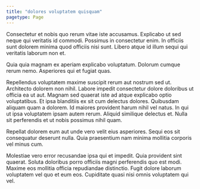 ```yaml
---
title: "dolores voluptatem quisquam"
pagetype: Page
---
```

Consectetur et nobis quo rerum vitae iste accusamus. Explicabo ut sed neque qui veritatis id commodi. Possimus in consectetur enim. In officiis sunt dolorem minima quod officiis nisi sunt. Libero atque id illum sequi qui veritatis laborum non et.

Quia quia magnam ex aperiam explicabo voluptatum. Dolorum cumque rerum nemo. Asperiores qui et fugiat quas.

Repellendus voluptatem maxime suscipit rerum aut nostrum sed ut. Architecto dolorem non nihil. Labore impedit consectetur dolore doloribus ut officia ea ut aut. Magnam sed quaerat iste ad atque explicabo optio voluptatibus.
Et ipsa blanditiis ex sit cum delectus dolores. Quibusdam aliquam quam a dolorem. Id maiores provident harum nihil vel natus. In qui ut ipsa voluptatem ipsam autem rerum. Aliquid similique delectus et. Nulla sit perferendis et ut nobis possimus nihil quam.

Repellat dolorem eum aut unde vero velit eius asperiores. Sequi eos sit consequatur deserunt nulla. Quia praesentium nam minima mollitia corporis vel minus cum.

Molestiae vero error recusandae ipsa qui et impedit. Quia provident sint quaerat. Soluta doloribus porro officiis magni perferendis quo est modi. Maxime eos mollitia officia repudiandae distinctio. Fugit dolore laborum voluptatem vel quo et eum eos. Cupiditate quasi nisi omnis voluptatem qui vel.
